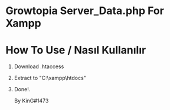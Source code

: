 # Growtopia Server_Data.php For Xampp

# How To Use / Nasıl Kullanılır
1. Download .htaccess 
2. Extract to "C:\xampp\htdocs\"
3. Done!.

   By KinG#1473

